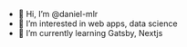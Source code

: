 - 👋 Hi, I’m @daniel-mlr
- 👀 I’m interested in web apps, data science
- 🌱 I’m currently learning Gatsby, Nextjs
<!---
- 💞️ I’m looking to collaborate on ...
- 📫 How to reach me ...


daniel-mlr/daniel-mlr is a ✨ special ✨ repository because its `README.md` (this file) appears on your GitHub profile.
You can click the Preview link to take a look at your changes.
--->
